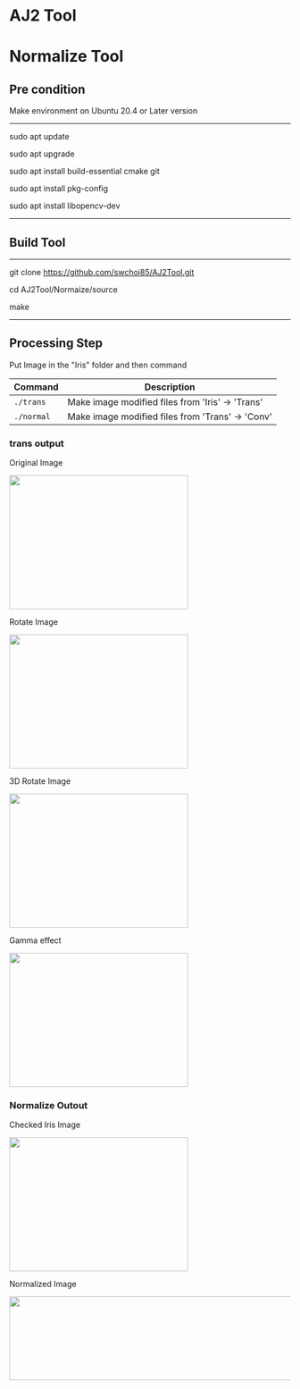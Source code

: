 # AJ2 Tool

# Normalize Tool

## Pre condition

Make environment on Ubuntu 20.4 or Later version

---
sudo apt update

sudo apt upgrade

sudo apt install build-essential cmake git

sudo apt install pkg-config

sudo apt install libopencv-dev


---

## Build Tool

---

git clone https://github.com/swchoi85/AJ2Tool.git

cd AJ2Tool/Normaize/source

make

---


## Processing Step

Put Image in the "Iris" folder and then command

| Command                        | Description                                           |
|--------------------------------|-------------------------------------------------------|
| `./trans`                      | Make image modified files from 'Iris' -> 'Trans'      |
| `./normal`                     | Make image modified files from 'Trans' -> 'Conv'      |


### trans output

Original Image

<img src="https://user-images.githubusercontent.com/75821638/183318401-f5c2ed1d-6bbd-4da1-808c-e4018d41b0bc.png" width="320" height="240">

Rotate Image

<img src="https://user-images.githubusercontent.com/75821638/183318611-c0ddb1dc-2d4e-46c9-9ac4-4ad1926d06c1.png" width="320" height="240">

3D Rotate Image

<img src="https://user-images.githubusercontent.com/75821638/183318630-2b0fe87e-2669-4972-a948-ce0f4b97bf83.png" width="320" height="240">

Gamma effect

<img src="https://user-images.githubusercontent.com/75821638/183318888-747d0869-e2f2-46f9-a297-e7129406d9df.png" width="320" height="240">


### Normalize Outout

Checked Iris Image

<img src="https://user-images.githubusercontent.com/75821638/183318961-dc93b945-5d61-4d8b-91c3-0a8ddc6ba3f1.png" width="320" height="240">

Normalized Image

<img src="https://user-images.githubusercontent.com/75821638/183318998-06180867-986e-4307-aa3a-076b8440dd5d.png" width="600" height="150">

